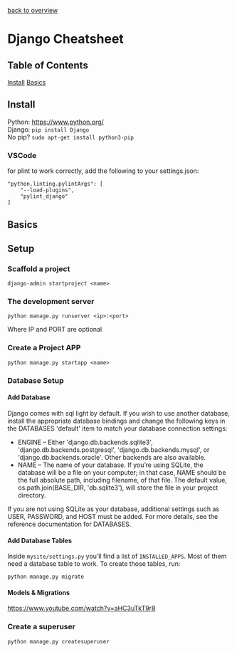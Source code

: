 [back to overview](/../..)

# Django Cheatsheet

## Table of Contents

[Install](#install)
[Basics](#basics)

## Install

Python: https://www.python.org/  
Django: `pip install Django`  
No pip? `sudo apt-get install python3-pip`

### VSCode

for plint to work correctly, add the following to your settings.json:

```
"python.linting.pylintArgs": [
    "--load-plugins",
    "pylint_django"
]
```

## Basics

## Setup

### Scaffold a project

```
django-admin startproject <name>
```

### The development server

```
python manage.py runserver <ip>:<port>
```

Where IP and PORT are optional

### Create a Project APP

```
python manage.py startapp <name>
```

### Database Setup

#### Add Database

Django comes with sql light by default. If you wish to use another database, install the appropriate database bindings and change the following keys in the DATABASES 'default' item to match your database connection settings:

- ENGINE – Either 'django.db.backends.sqlite3', 'django.db.backends.postgresql', 'django.db.backends.mysql', or 'django.db.backends.oracle'. Other backends are also available.
- NAME – The name of your database. If you’re using SQLite, the database will be a file on your computer; in that case, NAME should be the full absolute path, including filename, of that file. The default value, os.path.join(BASE_DIR, 'db.sqlite3'), will store the file in your project directory.

If you are not using SQLite as your database, additional settings such as USER, PASSWORD, and HOST must be added. For more details, see the reference documentation for DATABASES.

#### Add Database Tables

Inside `mysite/settings.py` you’ll find a list of `INSTALLED_APPS`. Most of them need a database table to work. To create those tables, run:

```
python manage.py migrate
```

#### Models & Migrations

https://www.youtube.com/watch?v=aHC3uTkT9r8

### Create a superuser

```shell
python manage.py createsuperuser
```

